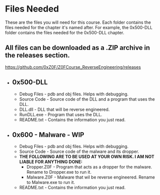 # Files Needed
These are the files you will need for this course. Each folder contains the files needed for the chapter it's named after. For example, the 0x500-DLL folder contains the files needed for the 0x500-DLL chapter.

## All files can be downloaded as a .ZIP archive in the releases section.  
https://github.com/0xZ0F/Z0FCourse_ReverseEngineering/releases

* ## 0x500-DLL
  * Debug Files - pdb and obj files. Helps with debugging.
  * Source Code - Source code of the DLL and a program that uses the DLL.
  * DLL.dll - DLL that will be reverse engineered.
  * RunDLL.exe - Program that uses the DLL.
  * README.txt - Contains the information you just read.

* ## 0x600 - Malware - WIP
  * Debug Files - pdb and obj files. Helps with debugging.
  * Source Code - Source code of the malware and its dropper.
  * **THE FOLLOWING ARE TO BE USED AT YOUR OWN RISK. I AM NOT LIABLE FOR ANYTHING DONE:**
    * Dropper.Z0F - Program that acts as a dropper for the malware. Rename to Dropper.exe to run it.
    * Malware.Z0F - Malware that wil be reverse engineered. Rename to Malware.exe to run it.
  * README.txt - Contains the information you just read.